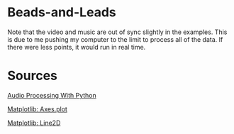 # Beads-and-Leads

Note that the video and music are out of sync slightly in the examples. This is due to me pushing my computer to the limit to process all of the data. If there were less points, it would run in real time. 

# Sources

[Audio Processing With Python](https://www.youtube.com/watch?v=AShHJdSIxkY)

[Matplotlib: Axes.plot](https://matplotlib.org/3.1.1/api/_as_gen/matplotlib.axes.Axes.plot.html#matplotlib.axes.Axes.plot)

[Matplotlib: Line2D](https://matplotlib.org/3.1.1/api/_as_gen/matplotlib.lines.Line2D.html)




